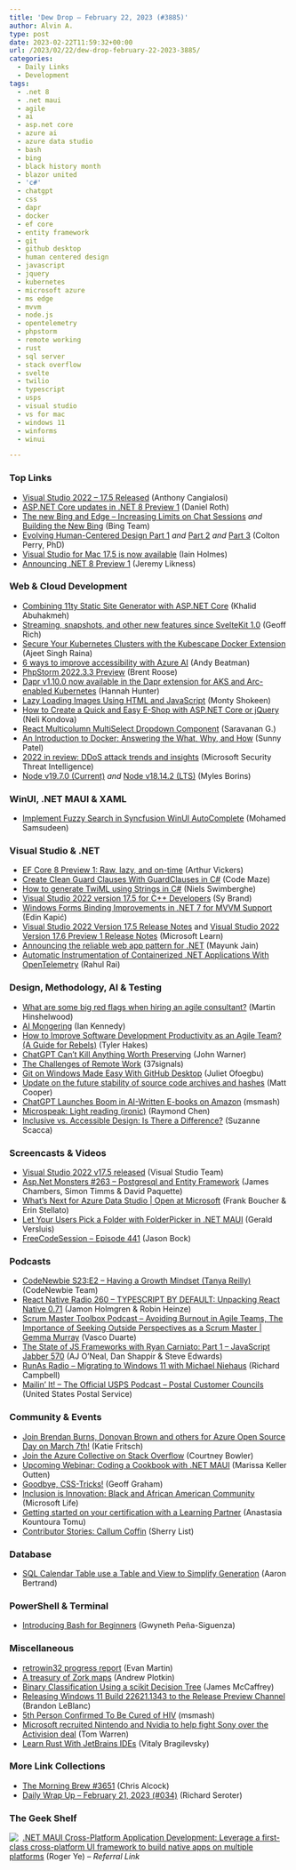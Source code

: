 ```yaml
---
title: 'Dew Drop – February 22, 2023 (#3885)'
author: Alvin A.
type: post
date: 2023-02-22T11:59:32+00:00
url: /2023/02/22/dew-drop-february-22-2023-3885/
categories:
  - Daily Links
  - Development
tags:
  - .net 8
  - .net maui
  - agile
  - ai
  - asp.net core
  - azure ai
  - azure data studio
  - bash
  - bing
  - black history month
  - blazor united
  - 'c#'
  - chatgpt
  - css
  - dapr
  - docker
  - ef core
  - entity framework
  - git
  - github desktop
  - human centered design
  - javascript
  - jquery
  - kubernetes
  - microsoft azure
  - ms edge
  - mvvm
  - node.js
  - opentelemetry
  - phpstorm
  - remote working
  - rust
  - sql server
  - stack overflow
  - svelte
  - twilio
  - typescript
  - usps
  - visual studio
  - vs for mac
  - windows 11
  - winforms
  - winui

---
```

### <a name="top"></a>Top Links

  * <a href="https://devblogs.microsoft.com/visualstudio/visual-studio-2022-17-5-released/" target="_blank" rel="noopener">Visual Studio 2022 – 17.5 Released</a> (Anthony Cangialosi)
  * <a href="https://devblogs.microsoft.com/dotnet/asp-net-core-updates-in-dotnet-8-preview-1/" target="_blank" rel="noopener">ASP.NET Core updates in .NET 8 Preview 1</a> (Daniel Roth)
  * <a href="https://blogs.bing.com/search/february-2023/The-new-Bing-and-Edge-Increasing-Limits-on-Chat-Sessions" target="_blank" rel="noopener">The new Bing and Edge &#8211; Increasing Limits on Chat Sessions</a> _and_ <a href="https://blogs.bing.com/search-quality-insights/february-2023/Building-the-New-Bing" target="_blank" rel="noopener">Building the New Bing</a> (Bing Team)
  * <a href="https://medium.com/uxr-microsoft/evolving-human-centered-design-part-1-49108baf10d7?source=rss----59751c8587e8---4" target="_blank" rel="noopener">Evolving Human-Centered Design Part 1</a> _and_ <a href="https://medium.com/uxr-microsoft/evolving-human-centered-design-part-2-e3d315264a08?source=rss----59751c8587e8---4" target="_blank" rel="noopener">Part 2</a> _and_ <a href="https://medium.com/uxr-microsoft/evolving-human-centered-design-part-3-274844a76f25?source=rss----59751c8587e8---4" target="_blank" rel="noopener">Part 3</a> (Colton Perry, PhD)
  * <a href="https://devblogs.microsoft.com/visualstudio/visual-studio-for-mac-17-5-is-now-available/" target="_blank" rel="noopener">Visual Studio for Mac 17.5 is now available</a> (Iain Holmes)
  * <a href="https://devblogs.microsoft.com/dotnet/announcing-dotnet-8-preview-1/" target="_blank" rel="noopener">Announcing .NET 8 Preview 1</a> (Jeremy Likness)



### <a name="web"></a>Web & Cloud Development

  * <a href="https://khalidabuhakmeh.com/combining-11ty-static-site-generator-with-aspnet-core" target="_blank" rel="noopener">Combining 11ty Static Site Generator with ASP.NET Core</a> (Khalid Abuhakmeh)
  * <a href="https://svelte.dev/blog/streaming-snapshots-sveltekit" target="_blank" rel="noopener">Streaming, snapshots, and other new features since SvelteKit 1.0</a> (Geoff Rich)
  * <a href="https://www.docker.com/blog/secure-kubernetes-with-kubescape-extension/" target="_blank" rel="noopener">Secure Your Kubernetes Clusters with the Kubescape Docker Extension</a> (Ajeet Singh Raina)
  * <a href="https://azure.microsoft.com/blog/6-ways-to-improve-accessibility-with-azure-ai/" target="_blank" rel="noopener">6 ways to improve accessibility with Azure AI</a> (Andy Beatman)
  * <a href="https://blog.jetbrains.com/phpstorm/2023/02/phpstorm-2022-3-3-preview/" target="_blank" rel="noopener">PhpStorm 2022.3.3 Preview</a> (Brent Roose)
  * <a href="https://techcommunity.microsoft.com/t5/azure-developer-community-blog/dapr-v1-10-0-now-available-in-the-dapr-extension-for-aks-and-arc/ba-p/3745061" target="_blank" rel="noopener">Dapr v1.10.0 now available in the Dapr extension for AKS and Arc-enabled Kubernetes</a> (Hannah Hunter)
  * <a href="https://code.tutsplus.com/tutorials/lazy-loading-images-using-html-and-javascript--cms-93833" target="_blank" rel="noopener">Lazy Loading Images Using HTML and JavaScript</a> (Monty Shokeen)
  * <a href="https://www.telerik.com/blogs/how-to-create-quick-easy-eshop-aspnet-core-jquery" target="_blank" rel="noopener">How to Create a Quick and Easy E-Shop with ASP.NET Core or jQuery</a> (Neli Kondova)
  * <a href="https://www.syncfusion.com/blogs/post/react-multicolumn-multiselect-dropdown.aspx?utm_source=alvinashcraft&utm_medium=email&utm_campaign=alvinashcraft_blog_edmfeb23" target="_blank" rel="noopener">React Multicolumn MultiSelect Dropdown Component</a> (Saravanan G.)
  * <a href="https://8thlight.com/insights/an-introduction-to-docker-answering-the-what-why-and-how" target="_blank" rel="noopener">An Introduction to Docker: Answering the What, Why, and How</a> (Sunny Patel)
  * <a href="https://www.microsoft.com/en-us/security/blog/2023/02/21/2022-in-review-ddos-attack-trends-and-insights/" target="_blank" rel="noopener">2022 in review: DDoS attack trends and insights</a> (Microsoft Security Threat Intelligence)
  * <a href="https://nodejs.org/en/blog/release/v19.7.0" target="_blank" rel="noopener">Node v19.7.0 (Current)</a> _and_ <a href="https://nodejs.org/en/blog/release/v18.14.2" target="_blank" rel="noopener">Node v18.14.2 (LTS)</a> (Myles Borins)



### <a name="silverlight"></a>WinUI, .NET MAUI & XAML

  * <a href="https://www.syncfusion.com/blogs/post/fuzzy-search-in-winui-autocomplete.aspx?utm_source=alvinashcraft&utm_medium=email&utm_campaign=alvinashcraft_blog_edmfeb23" target="_blank" rel="noopener">Implement Fuzzy Search in Syncfusion WinUI AutoComplete</a> (Mohamed Samsudeen)



### <a name="dotnet"></a>Visual Studio & .NET

  * <a href="https://devblogs.microsoft.com/dotnet/announcing-ef8-preview-1/" target="_blank" rel="noopener">EF Core 8 Preview 1: Raw, lazy, and on-time</a> (Arthur Vickers)
  * <a href="https://code-maze.com/csharp-guard-clauses/" target="_blank" rel="noopener">Create Clean Guard Clauses With GuardClauses in C#</a> (Code Maze)
  * <a href="https://swimburger.net/blog/dotnet/how-to-generate-twiml-using-strings-in-csharp" target="_blank" rel="noopener">How to generate TwiML using Strings in C#</a> (Niels Swimberghe)
  * <a href="https://devblogs.microsoft.com/cppblog/visual-studio-17-5-for-cpp-devs/" target="_blank" rel="noopener">Visual Studio 2022 version 17.5 for C++ Developers</a> (Sy Brand)
  * <a href="https://www.infoq.com/news/2023/02/winforms-binding-mvvm-net-7/?utm_campaign=infoq_content&utm_source=infoq&utm_medium=feed&utm_term=global" target="_blank" rel="noopener">Windows Forms Binding Improvements in .NET 7 for MVVM Support</a> (Edin Kapić)
  * <a href="https://learn.microsoft.com/en-us/visualstudio/releases/2022/release-notes#1750--visual-studio-2022-version-175" target="_blank" rel="noopener">Visual Studio 2022 Version 17.5 Release Notes</a> and <a href="https://learn.microsoft.com/en-us/visualstudio/releases/2022/release-notes-preview#17.6.0-pre.1.0" target="_blank" rel="noopener">Visual Studio 2022 Version 17.6 Preview 1 Release Notes</a> (Microsoft Learn)
  * <a href="https://techcommunity.microsoft.com/t5/apps-on-azure-blog/announcing-the-reliable-web-app-pattern-for-net/ba-p/3745270" target="_blank" rel="noopener">Announcing the reliable web app pattern for .NET</a> (Mayunk Jain)
  * <a href="https://www.twilio.com/blog/automatic-instrumentation-of-containerized-dotnet-applications-with-opentelemetry" target="_blank" rel="noopener">Automatic Instrumentation of Containerized .NET Applications With OpenTelemetry</a> (Rahul Rai)



### <a name="design"></a>Design, Methodology, AI & Testing

  * <a href="https://nkdagility.com/blog/what-are-some-big-red-flags-when-hiring-an-agile-consultant/" target="_blank" rel="noopener">What are some big red flags when hiring an agile consultant?</a> (Martin Hinshelwood)
  * <a href="https://everwas.com/2023/02/ai-mongering/" target="_blank" rel="noopener">AI Mongering</a> (Ian Kennedy)
  * <a href="https://www.7pace.com/blog/improve-software-development-productivity" target="_blank" rel="noopener">How to Improve Software Development Productivity as an Agile Team? (A Guide for Rebels)</a> (Tyler Hakes)
  * <a href="https://biblioracle.substack.com/p/chatgpt-cant-kill-anything-worth" target="_blank" rel="noopener">ChatGPT Can&#8217;t Kill Anything Worth Preserving</a> (John Warner)
  * <a href="https://share.transistor.fm/s/467b67c6" target="_blank" rel="noopener">The Challenges of Remote Work</a> (37signals)
  * <a href="https://code.tutsplus.com/tutorials/git-on-windows-for-newbs--net-25847" target="_blank" rel="noopener">Git on Windows Made Easy With GitHub Desktop</a> (Juliet Ofoegbu)
  * <a href="https://github.blog/2023-02-21-update-on-the-future-stability-of-source-code-archives-and-hashes/" target="_blank" rel="noopener">Update on the future stability of source code archives and hashes</a> (Matt Cooper)
  * <a href="https://news.slashdot.org/story/23/02/21/1849224/chatgpt-launches-boom-in-ai-written-e-books-on-amazon?utm_source=rss1.0mainlinkanon&utm_medium=feed" target="_blank" rel="noopener">ChatGPT Launches Boom in AI-Written E-books on Amazon</a> (msmash)
  * <a href="https://devblogs.microsoft.com/oldnewthing/20230221-00/?p=107858" target="_blank" rel="noopener">Microspeak: Light reading (ironic)</a> (Raymond Chen)
  * <a href="https://www.telerik.com/blogs/inclusive-vs-accessible-design-difference" target="_blank" rel="noopener">Inclusive vs. Accessible Design: Is There a Difference?</a> (Suzanne Scacca)



### <a name="videos"></a>Screencasts & Videos

  * <a href="http://www.youtube.com/watch?v=ziforspEjzY" target="_blank" rel="noopener">Visual Studio 2022 v17.5 released</a> (Visual Studio Team)
  * <a href="http://www.youtube.com/watch?v=BaKTavD9l1s" target="_blank" rel="noopener">Asp.Net Monsters #263 &#8211; Postgresql and Entity Framework</a> (James Chambers, Simon Timms & David Paquette)
  * <a href="http://www.youtube.com/watch?v=Kaxv2Ag2q7s" target="_blank" rel="noopener">What’s Next for Azure Data Studio | Open at Microsoft</a> (Frank Boucher & Erin Stellato)
  * <a href="http://www.youtube.com/watch?v=lOzAWGsWKf4" target="_blank" rel="noopener">Let Your Users Pick a Folder with FolderPicker in .NET MAUI</a> (Gerald Versluis)
  * <a href="http://www.youtube.com/watch?v=k1w2w-rOx-I" target="_blank" rel="noopener">FreeCodeSession &#8211; Episode 441</a> (Jason Bock)



### <a name="podcasts"></a>Podcasts

  * <a href="https://www.codenewbie.org/podcast/having-a-growth-mindset" target="_blank" rel="noopener">CodeNewbie S23:E2 &#8211; Having a Growth Mindset (Tanya Reilly)</a> (CodeNewbie Team)
  * <a href="https://reactnativeradio.com/episodes/rnr-260-typescript-by-default-unpacking-react-native-071" target="_blank" rel="noopener">React Native Radio 260 &#8211; TYPESCRIPT BY DEFAULT: Unpacking React Native 0.71</a> (Jamon Holmgren & Robin Heinze)
  * <a href="https://scrummastertoolbox.libsyn.com/avoiding-burnout-in-agile-teams-the-importance-of-seeking-outside-perspectives-as-a-scrum-master-gemma-murray" target="_blank" rel="noopener">Scrum Master Toolbox Podcast &#8211; Avoiding Burnout in Agile Teams, The Importance of Seeking Outside Perspectives as a Scrum Master | Gemma Murray</a> (Vasco Duarte)
  * <a href="https://topenddevs.com/podcasts/javascript-jabber/episodes/the-state-of-js-frameworks-with-ryan-carniato-part-1-jsj-570" target="_blank" rel="noopener">The State of JS Frameworks with Ryan Carniato: Part 1 &#8211; JavaScript Jabber 570</a> (AJ O&#8217;Neal, Dan Shappir & Steve Edwards)
  * <a href="https://runasradio.com/Shows/Show/868" target="_blank" rel="noopener">RunAs Radio &#8211; Migrating to Windows 11 with Michael Niehaus</a> (Richard Campbell)
  * <a href="https://podcasts.apple.com/us/podcast/postal-customer-councils/id1587184784?i=1000600923874" target="_blank" rel="noopener">Mailin’ It! &#8211; The Official USPS Podcast &#8211; Postal Customer Councils</a> (United States Postal Service)



### <a name="events"></a>Community & Events

  * <a href="https://techcommunity.microsoft.com/t5/azure-devops-blog/join-brendan-burns-donovan-brown-and-others-for-azure-open/ba-p/3742590" target="_blank" rel="noopener">Join Brendan Burns, Donovan Brown and others for Azure Open Source Day on March 7th!</a> (Katie Fritsch)
  * <a href="https://azure.microsoft.com/blog/join-the-azure-collective-on-stack-overflow/" target="_blank" rel="noopener">Join the Azure Collective on Stack Overflow</a> (Courtney Bowler)
  * <a href="https://www.syncfusion.com/blogs/post/coding-a-cookbook-dotnet-maui.aspx?utm_source=alvinashcraft&utm_medium=email&utm_campaign=alvinashcraft_blog_edmfeb23" target="_blank" rel="noopener">Upcoming Webinar: Coding a Cookbook with .NET MAUI</a> (Marissa Keller Outten)
  * <a href="https://geoffgraham.me/goodbye-css-tricks/" target="_blank" rel="noopener">Goodbye, CSS-Tricks!</a> (Geoff Graham)
  * <a href="https://news.microsoft.com/inclusionisinnovation/BlackandAfricanAmerican/" target="_blank" rel="noopener">Inclusion is Innovation: Black and African American Community</a> (Microsoft Life)
  * <a href="https://techcommunity.microsoft.com/t5/microsoft-learn-blog/getting-started-on-your-certification-with-a-learning-partner/ba-p/3698511" target="_blank" rel="noopener">Getting started on your certification with a Learning Partner</a> (Anastasia Kountoura Tomu)
  * <a href="https://techcommunity.microsoft.com/t5/azure-developer-community-blog/contributor-stories-callum-coffin/ba-p/3748149" target="_blank" rel="noopener">Contributor Stories: Callum Coffin</a> (Sherry List)



### <a name="sql"></a>Database

  * <a href="https://www.mssqltips.com/sqlservertip/7567/sql-calendar-table-creation-simplified-with-table-and-view/" target="_blank" rel="noopener">SQL Calendar Table use a Table and View to Simplify Generation</a> (Aaron Bertrand)



### <a name="ps"></a>PowerShell & Terminal

  * <a href="https://cloudblogs.microsoft.com/opensource/2023/02/21/introducing-bash-for-beginners/" target="_blank" rel="noopener">Introducing Bash for Beginners</a> (Gwyneth Peña-Siguenza)



### <a name="misc"></a>Miscellaneous

  * <a href="https://neugierig.org/software/blog/2023/02/retrowin32-progress.html" target="_blank" rel="noopener">retrowin32 progress report</a> (Evan Martin)
  * <a href="http://blog.zarfhome.com/2023/02/a-treasury-of-zork-maps.html" target="_blank" rel="noopener">A treasury of Zork maps</a> (Andrew Plotkin)
  * <a href="https://visualstudiomagazine.com/articles/2023/02/21/scikit-decision-tree.aspx" target="_blank" rel="noopener">Binary Classification Using a scikit Decision Tree</a> (James McCaffrey)
  * <a href="https://blogs.windows.com/windows-insider/2023/02/21/releasing-windows-11-build-22621-1343-to-the-release-preview-channel/" target="_blank" rel="noopener">Releasing Windows 11 Build 22621.1343 to the Release Preview Channel</a> (Brandon LeBlanc)
  * <a href="https://science.slashdot.org/story/23/02/21/0819222/5th-person-confirmed-to-be-cured-of-hiv?utm_source=rss1.0mainlinkanon&utm_medium=feed" target="_blank" rel="noopener">5th Person Confirmed To Be Cured of HIV</a> (msmash)
  * <a href="https://www.theverge.com/2023/2/21/23608634/microsoft-activision-blizzard-deal-nintendo-nvidia-partners" target="_blank" rel="noopener">Microsoft recruited Nintendo and Nvidia to help fight Sony over the Activision deal</a> (Tom Warren)
  * <a href="https://blog.jetbrains.com/rust/2023/02/21/learn-rust-with-jetbrains-ides/" target="_blank" rel="noopener">Learn Rust With JetBrains IDEs</a> (Vitaly Bragilevsky)



### <a name="links"></a>More Link Collections

  * <a href="https://blog.cwa.me.uk/2023/02/22/the-morning-brew-3651/" target="_blank" rel="noopener">The Morning Brew #3651</a> (Chris Alcock)
  * <a href="https://seroter.com/2023/02/21/daily-wrap-up-february-21-2023-034/" target="_blank" rel="noopener">Daily Wrap Up – February 21, 2023 (#034)</a> (Richard Seroter)



### <a name="shelf"></a>The Geek Shelf

<a href="https://www.amazon.com/dp/180056922X/?tag=amavin-20" target="_blank" rel="noopener"><img decoding="async" align="left" style="margin: 0px 4px 0px 0px; border: 0px currentcolor; border-image: none; float: left; display: inline; background-image: none;" src="https://m.media-amazon.com/images/I/41B6v4YgXBL._SS135_.jpg" border="0" /></a>&nbsp;<a href="https://www.amazon.com/dp/180056922X/?tag=amavin-20" target="_blank" rel="noopener">.NET MAUI Cross-Platform Application Development: Leverage a first-class cross-platform UI framework to build native apps on multiple platforms</a> (Roger Ye) _&#8211; Referral Link_